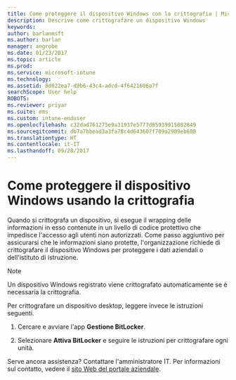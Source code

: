 ```yaml
---
title: Come proteggere il dispositivo Windows con la crittografia | Microsoft Docs
description: Descrive come crittografare un dispositivo Windows
keywords: 
author: barlanmsft
ms.author: barlan
manager: angrobe
ms.date: 01/23/2017
ms.topic: article
ms.prod: 
ms.service: microsoft-intune
ms.technology: 
ms.assetid: 8d022ea7-d9b6-43c4-adcd-4f6421606a7f
searchScope: User help
ROBOTS: 
ms.reviewer: priyar
ms.suite: ems
ms.custom: intune-enduser
ms.openlocfilehash: c32dad761275e9a31937e5777d85939915882849
ms.sourcegitcommit: db7a7bbead3a3fa78c4d643607f709a2909eb608
ms.translationtype: HT
ms.contentlocale: it-IT
ms.lasthandoff: 09/28/2017
---
```

# <a name="how-to-protect-your-windows-device-using-encryption"></a>Come proteggere il dispositivo Windows usando la crittografia

Quando si crittografa un dispositivo, si esegue il wrapping delle informazioni in esso contenute in un livello di codice protettivo che impedisce l'accesso agli utenti non autorizzati. Come passo aggiuntivo per assicurarsi che le informazioni siano protette, l'organizzazione richiede di crittografare il dispositivo Windows per proteggere i dati aziendali o dell'istituto di istruzione.

> [!Note]
> Un dispositivo Windows registrato viene crittografato automaticamente se è necessaria la crittografia.

Per crittografare un dispositivo desktop, leggere invece le istruzioni seguenti.

1.  Cercare e avviare l'app **Gestione BitLocker**.

2.  Selezionare **Attiva BitLocker** e seguire le istruzioni per crittografare ogni unità.

Serve ancora assistenza? Contattare l'amministratore IT. Per informazioni sul contatto, vedere il [sito Web del portale aziendale](https://portal.manage.microsoft.com).
